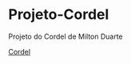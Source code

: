# Projeto-Cordel
Projeto do Cordel de Milton Duarte

<a href="https://constantinoandre.github.io/Projeto-Cordel/" target="blank"> Cordel </a>